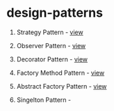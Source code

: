# design-patterns

1. Strategy Pattern - [view](https://github.com/hirishu10/design-patterns/tree/main/StrategyPattern)

2. Observer Pattern - [view](https://github.com/hirishu10/design-patterns/tree/main/ObserverPattern)

3. Decorator Pattern - [view](https://github.com/hirishu10/design-patterns/tree/main/DecoratorPattern)

4. Factory Method Pattern - [view](https://github.com/hirishu10/design-patterns/tree/main/FactoryMethodPattern)

5. Abstract Factory Pattern - [view](https://github.com/hirishu10/design-patterns/tree/main/AbstractFactoryPattern)

6. Singelton Pattern - []()
